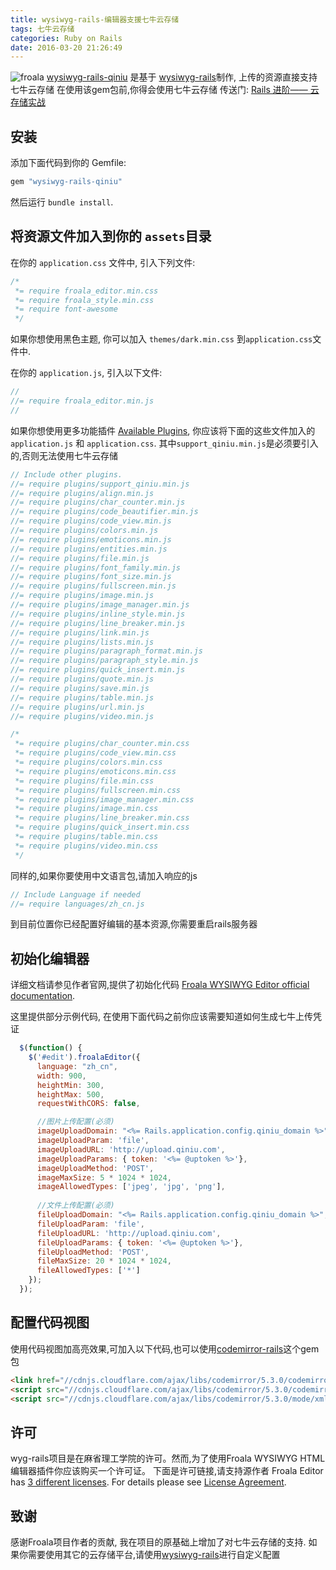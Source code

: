 ```yaml
---
title: wysiwyg-rails-编辑器支援七牛云存储
tags: 七牛云存储
categories: Ruby on Rails
date: 2016-03-20 21:26:49
---
```


![froala](/images/cover/froalabg.png)
[wysiwyg-rails-qiniu](https://github.com/tkvern/wysiwyg-rails-qiniu) 是基于 [wysiwyg-rails](https://rubygems.org/gems/wysiwyg-rails)制作, 上传的资源直接支持七牛云存储
在使用该gem包前,你得会使用七牛云存储
传送门: [Rails 进阶—— 云存储实战](https://ruby-china.org/topics/29010)
<!-- more -->
## 安装

添加下面代码到你的 Gemfile:

```ruby
gem "wysiwyg-rails-qiniu"
```

然后运行 `bundle install`.

## 将资源文件加入到你的 `assets`目录

在你的 `application.css` 文件中, 引入下列文件:

```css
/*
 *= require froala_editor.min.css
 *= require froala_style.min.css
 *= require font-awesome
 */
```

如果你想使用黑色主题, 你可以加入 `themes/dark.min.css` 到`application.css`文件中.

在你的 `application.js`, 引入以下文件:

```javascript
//
//= require froala_editor.min.js
//
```

如果你想使用更多功能插件 [Available Plugins](https://froala.com/wysiwyg-editor/docs/plugins), 你应该将下面的这些文件加入的 `application.js` 和 `application.css`.
其中`support_qiniu.min.js`是必须要引入的,否则无法使用七牛云存储
```javascript
// Include other plugins.
//= require plugins/support_qiniu.min.js
//= require plugins/align.min.js
//= require plugins/char_counter.min.js
//= require plugins/code_beautifier.min.js
//= require plugins/code_view.min.js
//= require plugins/colors.min.js
//= require plugins/emoticons.min.js
//= require plugins/entities.min.js
//= require plugins/file.min.js
//= require plugins/font_family.min.js
//= require plugins/font_size.min.js
//= require plugins/fullscreen.min.js
//= require plugins/image.min.js
//= require plugins/image_manager.min.js
//= require plugins/inline_style.min.js
//= require plugins/line_breaker.min.js
//= require plugins/link.min.js
//= require plugins/lists.min.js
//= require plugins/paragraph_format.min.js
//= require plugins/paragraph_style.min.js
//= require plugins/quick_insert.min.js
//= require plugins/quote.min.js
//= require plugins/save.min.js
//= require plugins/table.min.js
//= require plugins/url.min.js
//= require plugins/video.min.js
```

```css
/*
 *= require plugins/char_counter.min.css
 *= require plugins/code_view.min.css
 *= require plugins/colors.min.css
 *= require plugins/emoticons.min.css
 *= require plugins/file.min.css
 *= require plugins/fullscreen.min.css
 *= require plugins/image_manager.min.css
 *= require plugins/image.min.css
 *= require plugins/line_breaker.min.css
 *= require plugins/quick_insert.min.css
 *= require plugins/table.min.css
 *= require plugins/video.min.css
 */
```

同样的,如果你要使用中文语言包,请加入响应的js

```javascript
// Include Language if needed
//= require languages/zh_cn.js
```

到目前位置你已经配置好编辑的基本资源,你需要重启rails服务器
## 初始化编辑器

详细文档请参见作者官网,提供了初始化代码 [Froala WYSIWYG Editor official documentation](https://www.froala.com/wysiwyg-editor/docs).

这里提供部分示例代码, 在使用下面代码之前你应该需要知道如何生成七牛上传凭证
```javascript
  $(function() {
    $('#edit').froalaEditor({
      language: "zh_cn",
      width: 900,
      heightMin: 300,
      heightMax: 500,
      requestWithCORS: false,

      //图片上传配置(必须)
      imageUploadDomain: "<%= Rails.application.config.qiniu_domain %>",    //七牛云存储空间域名地址
      imageUploadParam: 'file',
      imageUploadURL: 'http://upload.qiniu.com',                            //七牛上传服务器, 如果是海外服务器为 http://up.qiniu.com
      imageUploadParams: { token: '<%= @uptoken %>'},                       //上传凭证, 详细规则查看七牛官方文档
      imageUploadMethod: 'POST',
      imageMaxSize: 5 * 1024 * 1024,
      imageAllowedTypes: ['jpeg', 'jpg', 'png'],
      
      //文件上传配置(必须)
      fileUploadDomain: "<%= Rails.application.config.qiniu_domain %>",     //七牛云存储空间域名地址
      fileUploadParam: 'file',
      fileUploadURL: 'http://upload.qiniu.com',                             //同上
      fileUploadParams: { token: '<%= @uptoken %>'},                        //同上
      fileUploadMethod: 'POST',
      fileMaxSize: 20 * 1024 * 1024,
      fileAllowedTypes: ['*']
    });
  });
```

## 配置代码视图
使用代码视图加高亮效果,可加入以下代码,也可以使用[codemirror-rails](https://rubygems.org/gems/codemirror-rails)这个gem包

```html
<link href="//cdnjs.cloudflare.com/ajax/libs/codemirror/5.3.0/codemirror.min.css" media="screen" rel="stylesheet">
<script src="//cdnjs.cloudflare.com/ajax/libs/codemirror/5.3.0/codemirror.min.js"></script>
<script src="//cdnjs.cloudflare.com/ajax/libs/codemirror/5.3.0/mode/xml/xml.min.js"></script>
```

## 许可

wyg-rails项目是在麻省理工学院的许可。然而,为了使用Froala WYSIWYG HTML编辑器插件你应该购买一个许可证。
下面是许可链接,请支持源作者
Froala Editor has [3 different licenses](https://froala.com/wysiwyg-editor/pricing).
For details please see [License Agreement](https://froala.com/wysiwyg-editor/terms).

## 致谢
感谢Froala项目作者的贡献, 我在项目的原基础上增加了对七牛云存储的支持.
如果你需要使用其它的云存储平台,请使用[wysiwyg-rails](https://rubygems.org/gems/wysiwyg-rails)进行自定义配置
